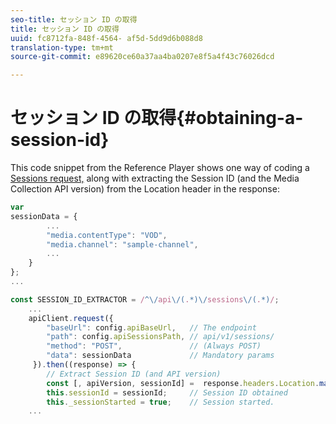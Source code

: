 ```yaml
---
seo-title: セッション ID の取得
title: セッション ID の取得
uuid: fc8712fa-848f-4564- af5d-5dd9d6b088d8
translation-type: tm+mt
source-git-commit: e89620ce60a37aa4ba0207e8f5a4f43c76026dcd

---
```



# セッション ID の取得{#obtaining-a-session-id}

This code snippet from the Reference Player shows one way of coding a [Sessions request,](/help/media-collection-api/mc-api-ref/mc-api-sessions-req.md) along with extracting the Session ID (and the Media Collection API version) from the Location header in the response:

```js
var  
sessionData = { 
        ... 
        "media.contentType": "VOD", 
        "media.channel": "sample-channel", 
        ... 
    } 
}; 
...

const SESSION_ID_EXTRACTOR = /^\/api\/(.*)\/sessions\/(.*)/; 
    ...
    apiClient.request({ 
        "baseUrl": config.apiBaseUrl,   // The endpoint 
        "path": config.apiSessionsPath, // api/v1/sessions/ 
        "method": "POST",               // (Always POST) 
        "data": sessionData             // Mandatory params 
     }).then((response) => { 
        // Extract Session ID (and API version) 
        const [, apiVersion, sessionId] =  response.headers.Location.match(SESSION_ID_EXTRACTOR);  
        this.sessionId = sessionId;     // Session ID obtained 
        this._sessionStarted = true;    // Session started. 
    ...
```

